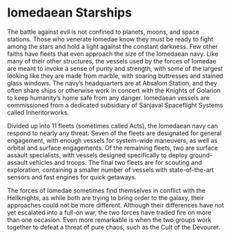

# Iomedaean Starships

The battle against evil is not confined to planets, moons, and space stations. Those who venerate Iomedae know they must be ready to fight among the stars and hold a light against the constant darkness. Few other faiths have fleets that even approach the size of the Iomedaean navy. Like many of their other structures, the vessels used by the forces of Iomedae are meant to invoke a sense of purity and strength, with some of the largest looking like they are made from marble, with soaring buttresses and stained glass windows. The navy’s headquarters are at Absalom Station, and they often share ships or otherwise work in concert with the Knights of Golarion to keep humanity’s home safe from any danger. Iomedaean vessels are commissioned from a dedicated subsidiary of Sanjaval Spaceflight Systems called Inheritorworks.  
  
Divided up into 11 fleets (sometimes called Acts), the Iomedaean navy can respond to nearly any threat. Seven of the fleets are designated for general engagement, with enough vessels for system-wide maneuvers, as well as orbital and surface engagements. Of the remaining fleets, two are surface assault specialists, with vessels designed specifically to deploy ground-assault vehicles and troops. The final two fleets are for scouting and exploration, containing a smaller number of vessels with state-of-the-art sensors and fast engines for quick getaways.  
  
The forces of Iomedae sometimes find themselves in conflict with the Hellknights, as while both are trying to bring order to the galaxy, their approaches could not be more different. Although their differences have not yet escalated into a full-on war, the two forces have traded fire on more than one occasion. Even more remarkable is when the two groups work together to defeat a threat of pure chaos, such as the Cult of the Devourer.